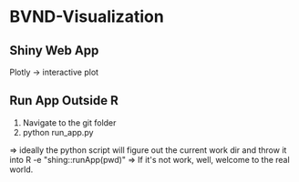 # BVND-Visualization

## Shiny Web App
Plotly -> interactive plot

## Run App Outside R
1. Navigate to the git folder
2. python run_app.py

=> ideally the python script will figure out the current work dir and throw it into R -e "shing::runApp(pwd)"
=> If it's not work, well, welcome to the real world.
